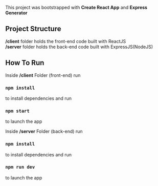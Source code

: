 This project was bootstrapped with **Create React App** and **Express Generator**

## Project Structure

**/client** folder holds the front-end code built with ReactJS<br>
**/server** folder holds the back-end code built with ExpressJS(NodeJS)

## How To Run

Inside **/client** Folder (front-end) run

### `npm install`

to install dependencies and run

### `npm start`

to launch the app

Inside **/server** Folder (back-end) run

### `npm install`

to install dependencies and run

### `npm run dev`

to launch the app
